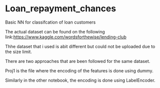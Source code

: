 # Loan_repayment_chances
Basic NN for classifcation of loan customers

The actual dataset can be found on the following link:https://www.kaggle.com/wordsforthewise/lending-club

Thhe dataset that i used is abit different but could not be uploaded due to the size limit.


There are two approaches that are been followed for the same dataset.

Proj1 is the file where the encoding of the features is done using dummy.

Similarly in the other notebook, the encoding is done using LabelEncoder.
